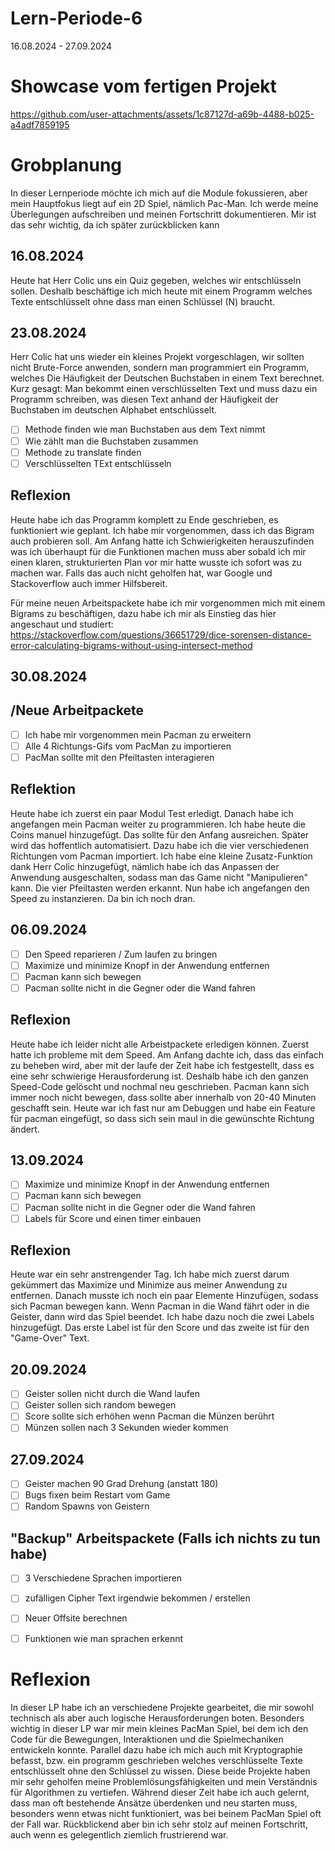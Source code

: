 # Lern-Periode-6
16.08.2024 - 27.09.2024


# Showcase vom fertigen Projekt



https://github.com/user-attachments/assets/1c87127d-a69b-4488-b025-a4adf7859195




# Grobplanung

In dieser Lernperiode möchte ich mich auf die Module fokussieren, aber mein Hauptfokus liegt auf ein 2D Spiel, nämlich Pac-Man.
Ich werde meine Überlegungen aufschreiben und meinen Fortschritt dokumentieren. Mir ist das sehr wichtig, da ich später zurückblicken kann

## 16.08.2024

Heute hat Herr Colic uns ein Quiz gegeben, welches wir entschlüsseln sollen. Deshalb beschäftige ich mich heute mit einem Programm welches Texte entschlüsselt ohne dass man einen Schlüssel (N) braucht.



## 23.08.2024

Herr Colic hat uns wieder ein kleines Projekt vorgeschlagen, wir sollten nicht Brute-Force anwenden, sondern man programmiert ein Programm, welches Die Häufigkeit der Deutschen Buchstaben in einem Text berechnet. Kurz gesagt: Man bekommt einen verschlüsselten Text und muss dazu ein Programm schreiben, was diesen Text anhand der Häufigkeit der Buchstaben im deutschen Alphabet entschlüsselt.

- [ ] Methode finden wie man Buchstaben aus dem Text nimmt
- [ ] Wie zählt man die Buchstaben zusammen
- [ ] Methode zu translate finden
- [ ] Verschlüsselten TExt entschlüsseln

## Reflexion

Heute habe ich das Programm komplett zu Ende geschrieben, es funktioniert wie geplant. Ich habe mir vorgenommen, dass ich das Bigram auch probieren soll. Am Anfang hatte ich Schwierigkeiten herauszufinden was ich überhaupt für die Funktionen machen muss aber sobald ich mir einen klaren, strukturierten Plan vor mir hatte wusste ich sofort was zu machen war. Falls das auch nicht geholfen hat, war Google und Stackoverflow auch immer Hilfsbereit.

Für meine neuen Arbeitspackete habe ich mir vorgenommen mich mit einem Bigrams zu beschäftigen, dazu habe ich mir als Einstieg das hier angeschaut und studiert: 
https://stackoverflow.com/questions/36651729/dice-sorensen-distance-error-calculating-bigrams-without-using-intersect-method


## 30.08.2024
## /Neue Arbeitpackete
- [ ] Ich habe mir vorgenommen mein Pacman zu erweitern
- [ ] Alle 4 Richtungs-Gifs vom PacMan zu importieren
- [ ] PacMan sollte mit den Pfeiltasten interagieren

## Reflektion
Heute habe ich zuerst ein paar Modul Test erledigt. Danach habe ich angefangen mein Pacman weiter zu programmieren. Ich habe heute die Coins manuel hinzugefügt. Das sollte für den Anfang ausreichen. Später wird das hoffentlich automatisiert. Dazu habe ich die vier verschiedenen Richtungen vom Pacman importiert. Ich habe eine kleine Zusatz-Funktion dank Herr Colic hinzugefügt, nämlich habe ich das Anpassen der Anwendung ausgeschalten, sodass man das Game nicht "Manipulieren" kann. Die vier Pfeiltasten werden erkannt. Nun habe ich angefangen den Speed zu instanzieren. Da bin ich noch dran.

## 06.09.2024
- [ ] Den Speed reparieren / Zum laufen zu bringen
- [ ] Maximize und minimize Knopf in der Anwendung entfernen
- [ ] Pacman kann sich bewegen
- [ ] Pacman sollte nicht in die Gegner oder die Wand fahren

## Reflexion
Heute habe ich leider nicht alle Arbeistpackete erledigen können. Zuerst hatte ich probleme mit dem Speed. Am Anfang dachte ich, dass das einfach zu beheben wird, aber mit der laufe der Zeit habe ich festgestellt, dass es eine sehr schwierige Herausforderung ist. Deshalb habe ich den ganzen Speed-Code gelöscht und nochmal neu geschrieben. Pacman kann sich immer noch nicht bewegen, dass sollte aber innerhalb von 20-40 Minuten geschafft sein. Heute war ich fast nur am Debuggen und habe ein Feature für pacman eingefügt, so dass sich sein maul in die gewünschte Richtung ändert.

## 13.09.2024
- [ ] Maximize und minimize Knopf in der Anwendung entfernen
- [ ] Pacman kann sich bewegen
- [ ] Pacman sollte nicht in die Gegner oder die Wand fahren
- [ ] Labels für Score und einen timer einbauen

## Reflexion
Heute war ein sehr anstrengender Tag. Ich habe mich zuerst darum gekümmert das Maximize und Minimize aus meiner Anwendung zu entfernen. Danach musste ich noch ein paar Elemente Hinzufügen, sodass sich Pacman bewegen kann. Wenn Pacman in die Wand fährt oder in die Geister, dann wird das Spiel beendet. Ich habe dazu noch die zwei Labels hinzugefügt. Das erste Label ist für den Score und das zweite ist für den "Game-Over" Text.


## 20.09.2024
 - [ ] Geister sollen nicht durch die Wand laufen
 - [ ] Geister sollen sich random bewegen
 - [ ] Score sollte sich erhöhen wenn Pacman die Münzen berührt
 - [ ] Münzen sollen nach 3 Sekunden wieder kommen

## 27.09.2024
- [ ] Geister machen 90 Grad Drehung (anstatt 180)
- [ ] Bugs fixen beim Restart vom Game
- [ ] Random Spawns von Geistern
    
## "Backup" Arbeitspackete (Falls ich nichts zu tun habe)
- [ ] 3 Verschiedene Sprachen importieren
- [ ] zufälligen Cipher Text irgendwie bekommen / erstellen
- [ ] Neuer Offsite berechnen
- [ ] Funktionen wie man sprachen erkennt


# Reflexion
In dieser LP habe ich an verschiedene Projekte gearbeitet, die mir sowohl technisch als aber auch logische Herausforderungen boten. Besonders wichtig in dieser LP war mir mein kleines PacMan Spiel, bei dem ich den Code für die Bewegungen, Interaktionen und die Spielmechaniken entwickeln konnte. Parallel dazu habe ich mich auch mit Kryptographie befasst, bzw. ein programm geschrieben welches verschlüsselte Texte entschlüsselt ohne den Schlüssel zu wissen. Diese beide Projekte haben mir sehr geholfen meine Problemlösungsfähigkeiten und mein Verständnis für Algorithmen zu vertiefen. Während dieser Zeit habe ich auch gelernt, dass man oft bestehende Ansätze überdenken und neu starten muss, besonders wenn etwas nicht funktioniert, was bei beinem PacMan Spiel oft der Fall war. Rückblickend aber bin ich sehr stolz auf meinen Fortschritt, auch wenn es gelegentlich ziemlich frustrierend war.
